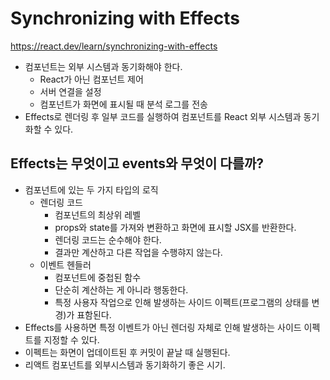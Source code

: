 # Synchronizing with Effects

https://react.dev/learn/synchronizing-with-effects

- 컴포넌트는 외부 시스템과 동기화해야 한다.
  - React가 아닌 컴포넌트 제어
  - 서버 연결을 설정
  - 컴포넌트가 화면에 표시될 때 분석 로그를 전송
- Effects로 렌더링 후 일부 코드를 실행하여 컴포넌트를 React 외부 시스템과 동기화할 수 있다.

## Effects는 무엇이고 events와 무엇이 다를까?

- 컴포넌트에 있는 두 가지 타입의 로직
  - 렌더링 코드
    - 컴포넌트의 최상위 레벨
    - props와 state를 가져와 변환하고 화면에 표시할 JSX를 반환한다.
    - 렌더링 코드는 순수해야 한다.
    - 결과만 계산하고 다른 작업을 수행햐지 않는다.
  - 이벤트 헨들러
    - 컴포넌트에 중첩된 함수
    - 단순히 계산하는 게 아니라 행동한다.
    - 특정 사용자 작업으로 인해 발생하는 사이드 이펙트(프로그램의 상태를 변경)가 표함된다.
- Effects를 사용하면 특정 이벤트가 아닌 렌더링 자체로 인해 발생하는 사이드 이펙트를 지정할 수 있다.
- 이펙트는 화면이 업데이트된 후 커밋이 끝날 때 실행된다.
- 리액트 컴포넌트를 외부시스템과 동기화하기 좋은 시기.
